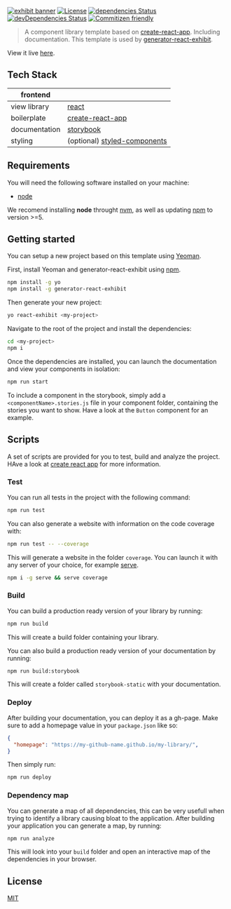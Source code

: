[![exhibit banner](https://raw.githubusercontent.com/au-re/react-exhibit/gh-pages/static/media/exhibit.png)](https://github.com/au-re/react-exhibit-template)
[![License](https://img.shields.io/packagist/l/doctrine/orm.svg?style=flat-square)](https://github.com/au-re/react-exhibit-template/blob/master/LICENSE)
[![dependencies Status](https://david-dm.org/au-re/react-exhibit-template/status.svg?style=flat-square)](https://david-dm.org/au-re/react-exhibit-template)
[![devDependencies Status](https://david-dm.org/au-re/react-exhibit-template/dev-status.svg?style=flat-square)](https://david-dm.org/au-re/react-exhibit-template?type=dev)
[![Commitizen friendly](https://img.shields.io/badge/commitizen-friendly-brightgreen.svg)](http://commitizen.github.io/cz-cli/)

> A component library template based on [create-react-app](https://github.com/facebook/create-react-app). Including documentation. This template is used by [generator-react-exhibit](generator-react-exhibit).

View it live [here](https://au-re.github.io/react-exhibit-template/).

## Tech Stack

| frontend          |             |
| ------------------|-------------|
| view library      | [react](https://reactjs.org/) |
| boilerplate       | [create-react-app](https://github.com/facebook/create-react-app)|
| documentation     | [storybook](https://github.com/storybooks/storybook) |
| styling           | (optional) [styled-components ](https://github.com/styled-components/styled-components) |

## Requirements

You will need the following software installed on your machine:

- [node](https://nodejs.org/en/)

We recomend installing **node** throught [nvm](https://github.com/creationix/nvm), as well as
updating [npm](https://www.npmjs.com/) to version >=5.

## Getting started

You can setup a new project based on this template using [Yeoman](http://yeoman.io).

First, install Yeoman and generator-react-exhibit using [npm](https://www.npmjs.com/).

```bash
npm install -g yo
npm install -g generator-react-exhibit
```

Then generate your new project:

```bash
yo react-exhibit <my-project>
```

Navigate to the root of the project and install the dependencies:

```sh
cd <my-project>
npm i
```

Once the dependencies are installed, you can launch the documentation and view your components in
isolation:

```sh
npm run start
```

To include a component in the storybook, simply add a `<componentName>.stories.js` file in your
component folder, containing the stories you want to show. Have a look at the `Button` component for
an example.

## Scripts

A set of scripts are provided for you to test, build and analyze the project. HAve a look at [create react app](https://github.com/facebook/create-react-app) for more information.

### Test

You can run all tests in the project with the following command:

```sh
npm run test
```

You can also generate a website with information on the code coverage with:

```sh
npm run test -- --coverage
```

This will generate a website in the folder `coverage`. You can launch it with any server of your
choice, for example [serve](https://www.npmjs.com/package/serve).

```sh
npm i -g serve && serve coverage
```

### Build

You can build a production ready version of your library by running:

```sh
npm run build
```

This will create a build folder containing your library.

You can also build a production ready version of your documentation by running:

```sh
npm run build:storybook
```

This will create a folder called `storybook-static` with your documentation.

### Deploy

After building your documentation, you can deploy it as a gh-page.
Make sure to add a homepage value in your `package.json` like so:

```json
{
  "homepage": "https://my-github-name.github.io/my-library/",
}
```

Then simply run:
```sh
npm run deploy
```

### Dependency map

You can generate a map of all dependencies, this can be very usefull when trying to identify a
library causing bloat to the application. After building your application you can generate a map,
by running:

```sh
npm run analyze
```

This will look into your `build` folder and open an interactive map of the dependencies in your
browser.

## License

[MIT](https://github.com/au-re/fresh-start/blob/master/LICENSE)
